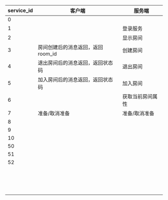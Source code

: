 | service_id | 客户端                            | 服务端           |
| ---------- | --------------------------------- | ---------------- |
| 0          |                                   |                  |
| 1          |                                   | 登录服务         |
| 2          |                                   | 显示房间         |
| 3          | 房间创建后的消息返回，返回room_id | 创建房间         |
| 4          | 退出房间后的消息返回，返回状态码  | 退出房间         |
| 5          | 加入房间后的消息返回，返回状态码  | 加入房间         |
| 6          |                                   | 获取当前房间属性 |
| 7          | 准备/取消准备                     | 准备/取消准备    |
| 8          |                                   |                  |
| 9          |                                   |                  |
| 10         |                                   |                  |
| 50         |                                   |                  |
| 51         |                                   |                  |
| 52         |                                   |                  |
|            |                                   |                  |
|            |                                   |                  |
|            |                                   |                  |
|            |                                   |                  |
|            |                                   |                  |
|            |                                   |                  |
|            |                                   |                  |
|            |                                   |                  |
|            |                                   |                  |
|            |                                   |                  |
|            |                                   |                  |
|            |                                   |                  |
|            |                                   |                  |
|            |                                   |                  |
|            |                                   |                  |